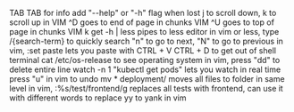 TAB TAB for info
 add "--help" or "-h" flag when lost
 j to scroll down, k to scroll up in VIM
 ^D goes to end of page in chunks VIM
 ^U goes to top of page in chunks VIM
 k get -h | less pipes to less editor
 in vim or less, type /{search-term} to quickly search
	 "n" to go to next, "N" to go to previous
in vim, :set paste lets you paste with CTRL + V
CTRL + D to get out of shell terminal
 cat /etc/os-release to see operating system
 in vim, press "dd" to delete entire line
 watch -n 1 "kubectl get pods" lets you watch in real time
 press "u" in vim to undo
 mv * deployment/ moves all files to folder in same level
 in vim, :%s/test/frontend/g replaces all tests with frontend, can use it with different words to replace
 yy to yank in vim